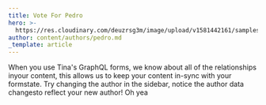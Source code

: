 ```yaml
---
title: Vote For Pedro
hero: >-
  https://res.cloudinary.com/deuzrsg3m/image/upload/v1581442161/samples/food/pot-mussels.jpg
author: content/authors/pedro.md
_template: article
---
```

When you use Tina's GraphQL forms, we know about all of the relationships inyour content, this allows us to keep your content in-sync with your formstate. Try changing the author in the sidebar, notice the author data changesto reflect your new author! Oh yea
